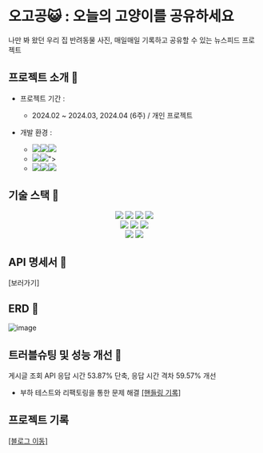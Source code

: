 # 오고공😺 : 오늘의 고양이를 공유하세요 
나만 봐 왔던 우리 집 반려동물 사진, 매일매일 기록하고 공유할 수 있는 뉴스피드 프로젝트



## 프로젝트 소개 📢
- 프로젝트 기간 :
  - 2024.02 ~ 2024.03, 2024.04 (6주) / 개인 프로젝트
    
- 개발 환경 :
  - <img src="https://img.shields.io/badge/Framework-%23121011?style=for-the-badge"><img src="https://img.shields.io/badge/springboot-6DB33F?style=for-the-badge&logo=springboot&logoColor=white"><img src="https://img.shields.io/badge/3.2.2-515151?style=for-the-badge">
  - <img src="https://img.shields.io/badge/Build-%23121011?style=for-the-badge"><img src="https://img.shields.io/badge/Gradle-02303A?style=for-the-badge&logo=Gradle&logoColor=white">">
  - <img src="https://img.shields.io/badge/Language-%23121011?style=for-the-badge"><img src="https://img.shields.io/badge/java-%23ED8B00?style=for-the-badge&logo=openjdk&logoColor=white"><img src="https://img.shields.io/badge/18-515151?style=for-the-badge">




## 기술 스택 🔨
<div align=center> 
  <img src="https://img.shields.io/badge/java-007396?style=for-the-badge&logo=java&logoColor=white"> 
  <img src="https://img.shields.io/badge/springboot-6DB33F?style=for-the-badge&logo=springboot&logoColor=white">
  <img src="https://img.shields.io/badge/Spring Security-6DB33F?style=for-the-badge&logo=Spring Security&logoColor=white">
  <img src="https://img.shields.io/badge/gradle-02303A?style=for-the-badge&logo=gradle&logoColor=white">
  <br>
  <img src="https://img.shields.io/badge/JUnit5-FB4F14?style=for-the-badge&logo=JUnit5&logoColor=white">
  <img src="https://img.shields.io/badge/mysql-4479A1?style=for-the-badge&logo=mysql&logoColor=white">
  <img src="https://img.shields.io/badge/Amazon%20S3-F36D00?style=for-the-badge&logo=Amazon%20S3&logoColor=white">
  <br>
  <img src="https://img.shields.io/badge/springDataJPA-90E59A?style=for-the-badge&logo=springboot&logoColor=white">
  <img src="https://img.shields.io/badge/git-F05032?style=for-the-badge&logo=git&logoColor=white">
  <br>
</div>



## API 명세서 📒
[보러가기]



## ERD 🧩
![image](https://github.com/kyungjinleelee/Newsfeed_project/assets/105157765/d3357310-cce4-4470-a550-1f72571475a1)



## 트러블슈팅 및 성능 개선 🎇
게시글 조회 API 응답 시간 53.87% 단축, 응답 시간 격차 59.57% 개선
- 부하 테스트와 리팩토링을 통한 문제 해결 [[핸들링 기록]](https://developer-jinnie.tistory.com/38)


## 프로젝트 기록
[[블로그 이동]](https://developer-jinnie.tistory.com/category/Project/Newsfeed)
